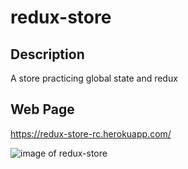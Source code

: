 # redux-store
  
  ## Description
 A store practicing global state and redux

    
## Web Page
 https://redux-store-rc.herokuapp.com/

![image of redux-store](./assets/images/redux-store.png)